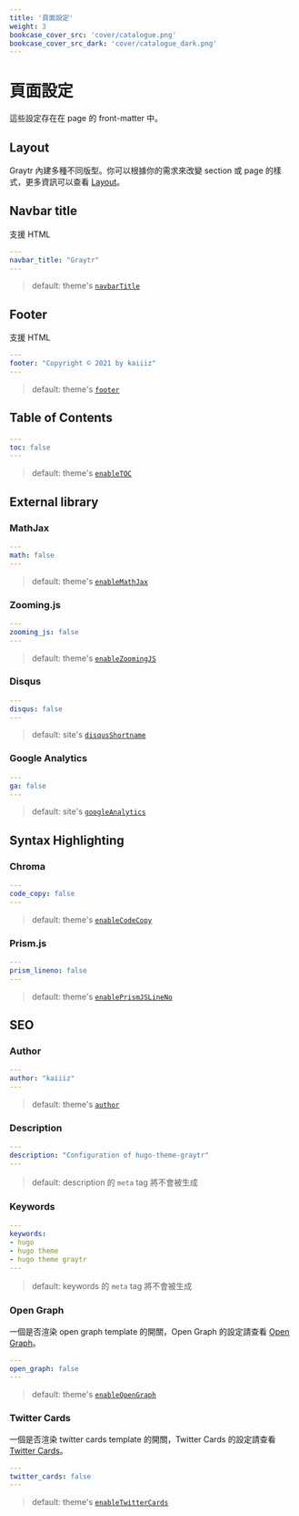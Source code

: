 ```yaml
---
title: '頁面設定'
weight: 3
bookcase_cover_src: 'cover/catalogue.png'
bookcase_cover_src_dark: 'cover/catalogue_dark.png'
---
```


# 頁面設定

這些設定存在在 page 的 front-matter 中。

## Layout

Graytr 內建多種不同版型。你可以根據你的需求來改變 section 或 page 的樣式，更多資訊可以查看 [Layout](/hugo-theme-graytr/zh-tw/layouts)。

## Navbar title

支援 HTML

```yaml
---
navbar_title: "Graytr"
---
```

> default: theme's [`navbarTitle`](/hugo-theme-graytr/zh-tw/configuration/theme#navbar-title)

## Footer

支援 HTML

```yaml
---
footer: "Copyright © 2021 by kaiiiz"
---
```

> default: theme's [`footer`](/hugo-theme-graytr/zh-tw/configuration/theme/#footer)

## Table of Contents

```yaml
---
toc: false
---
```

> default: theme's [`enableTOC`](/hugo-theme-graytr/zh-tw/configuration/theme/#table-of-contents)

## External library

### MathJax

```yaml
---
math: false
---
```

> default: theme's [`enableMathJax`](/hugo-theme-graytr/zh-tw/configuration/theme/#mathjax)

### Zooming.js

```yaml
---
zooming_js: false
---
```

> default: theme's [`enableZoomingJS`](/hugo-theme-graytr/zh-tw/configuration/theme/#zoomingjs)

### Disqus

```yaml
---
disqus: false
---
```

> default: site's [`disqusShortname`](/hugo-theme-graytr/zh-tw/configuration/site/#disqus)

### Google Analytics

```yaml
---
ga: false
---
```

> default: site's [`googleAnalytics`](/hugo-theme-graytr/zh-tw/configuration/site/#google-analytics)

## Syntax Highlighting

### Chroma

```yaml
---
code_copy: false
---
```

> default: theme's [`enableCodeCopy`](/hugo-theme-graytr/zh-tw/configuration/theme/#using-chroma-hugo-built-in)

### Prism.js

```yaml
---
prism_lineno: false
---
```

> default: theme's [`enablePrismJSLineNo`](/hugo-theme-graytr/zh-tw/configuration/theme/#using-prismjs)

## SEO

### Author

```yaml
---
author: "kaiiiz"
---
```

> default: theme's [`author`](/hugo-theme-graytr/zh-tw/configuration/theme/#author)

### Description

```yaml
---
description: "Configuration of hugo-theme-graytr"
---
```

> default: description 的 `meta` tag 將不會被生成

### Keywords

```yaml
---
keywords:
- hugo
- hugo theme
- hugo theme graytr
---
```

> default: keywords 的 `meta` tag 將不會被生成


### Open Graph

一個是否渲染 open graph template 的開關，Open Graph 的設定請查看 [Open Graph](https://gohugo.io/templates/internal#open-graph)。

```yaml
---
open_graph: false
---
```

> default: theme's [`enableOpenGraph`](/hugo-theme-graytr/zh-tw/configuration/theme/#open-graph)

### Twitter Cards

一個是否渲染 twitter cards template 的開關，Twitter Cards 的設定請查看 [Twitter Cards](https://gohugo.io/templates/internal#twitter-cards)。

```yaml
---
twitter_cards: false
---
```

> default: theme's [`enableTwitterCards`](/hugo-theme-graytr/zh-tw/configuration/theme/#twitter-cards)
